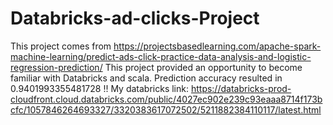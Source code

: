 # Databricks-ad-clicks-Project
This project comes from https://projectsbasedlearning.com/apache-spark-machine-learning/predict-ads-click-practice-data-analysis-and-logistic-regression-prediction/
This project provided an opportunity to become familiar with Databricks and scala.
Prediction accuracy resulted in 0.9401993355481728 !!
My databricks link:
https://databricks-prod-cloudfront.cloud.databricks.com/public/4027ec902e239c93eaaa8714f173bcfc/1057846264693327/3320383617072502/5211882384110117/latest.html
